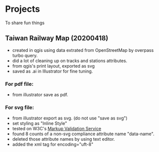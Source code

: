 # Projects
<p>To share fun things<p>
<h2>Taiwan Railway Map (20200418) </h2>
<ul>
   <li>created in qgis using data extrated from OpenStreetMap by overpass turbo query.</li>
   <li>did a lot of cleaning up on tracks and stations attributes.</li>
   <li>from qgis's print layout, exported as svg</li>
   <li>saved as .ai in Illustrator for fine tuning.</li>
</ul>
<h3>For pdf file:</h3>

   * from illustrator save as pdf.

<h3>For svg file:</h3>

   * from illustrator export as svg. (do not use "save as svg")</li>
   * set styling as "Inline Style"</li>
   * tested on W3C's [Markup Validation Service](https://validator.w3.org/#validate_by_upload)
   * found 8 counts of a non-svg compliance attribute name "data-name".</li>
   * deleted those attribute names by using text editor.</li>
   * added the xml tag for encoding="uft-8"</li>


